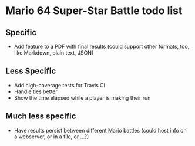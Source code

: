 # Mario 64 Super-Star Battle todo list

## Specific

+ Add feature to a PDF with final results (could support other formats,
  too, like Markdown, plain text, JSON)

## Less Specific

+ Add high-coverage tests for Travis CI
+ Handle ties better
+ Show the time elapsed while a player is making their run

## Much less specific

+ Have results persist between different Mario battles (could host info
  on a webserver, or in a file, or ...?)
